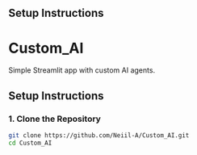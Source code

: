## Setup Instructions
# Custom_AI
Simple Streamlit app with custom AI agents.

## Setup Instructions

### 1. Clone the Repository
```bash
git clone https://github.com/Neiil-A/Custom_AI.git
cd Custom_AI
